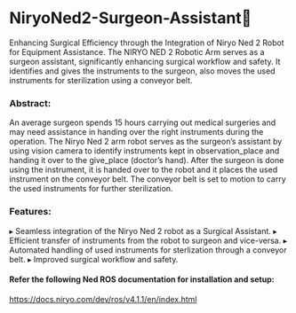 # NiryoNed2-Surgeon-Assistant🦾
Enhancing Surgical Efficiency through the Integration of Niryo Ned 2 Robot for Equipment Assistance. The NIRYO NED 2 Robotic Arm serves as a surgeon assistant, significantly enhancing surgical workflow and safety. It identifies and gives the instruments to the surgeon, also moves the used instruments for sterilization using a conveyor belt.

### Abstract: 
An average surgeon spends 15 hours carrying out medical surgeries and may need assistance in handing over the right instruments during the operation. The Niryo Ned 2 arm robot serves as the surgeon’s assistant by using vision camera to identify instruments kept in observation_place and handing it over to the give_place (doctor’s hand).
After the surgeon is done using the instrument, it is handed over to the robot and it places the used instrument on the conveyor belt. The conveyor belt is set to motion to carry the used instruments for further sterilization.

### Features:
  ▸ Seamless integration of the Niryo Ned 2 robot as a Surgical Assistant.
  ▸ Efficient transfer of instruments from the robot to surgeon and vice-versa.
  ▸ Automated handling of used instruments for sterlization through a conveyor belt.
  ▸ Improved surgical workflow and safety.

#### Refer the following Ned ROS documentation for installation and setup:
https://docs.niryo.com/dev/ros/v4.1.1/en/index.html


